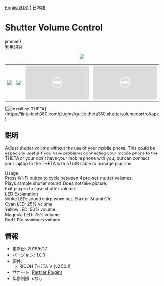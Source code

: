 [English(US)](README.md) | 日本語

# Shutter Volume Control

jimmieD  
[利用規約](https://www.apache.org/licenses/LICENSE-2.0.html)

<div align="center"><img src="./1.png"><table><tr><td><img src="./2.png"></td><td><img src="./3.png"></td><td><img src="./4.png"></td><td><img src="./5.png"></td></tr></table></div>

[![Install on THETA](https://assets.ricoh360.com/image/upload/v1/front/theta/install-button.svg?)](https://link.ricoh360.com/plugins/guide.theta360.shuttervolumecontrol/apk)

## 説明

<div id="plugin-description">

Adjust shutter volume without the use of your mobile phone. This could be especially useful if you have problems connecting your mobile phone to the THETA or your don't have your mobile phone with you, but can connect your laptop to the THETA with a USB cable to manage plug-ins.  
  
Usage  
Press Wi-Fi button to cycle between 4 pre-set shutter volumes.  
Plays sample shutter sound. Does not take picture.  
Exit plug-in to save shutter volume.  
LED Explanation  
White LED: sound chirp when set. Shutter Sound Off.  
Cyan LED: 25% volume  
Yellow LED: 50% volume  
Magenta LED: 75% volume  
Red LED: maximum volume  

</div>

## 情報

- 更新日: 2019/6/17
- バージョン: 1.0.0
- 要件:
  - RICOH THETA V (v2.50.1)
- サポート: [Partner Plugins](https://community.theta360.guide/t/james-donahowers-shutter-volume-plug-in/4495)
- 年齢制限: sなし
